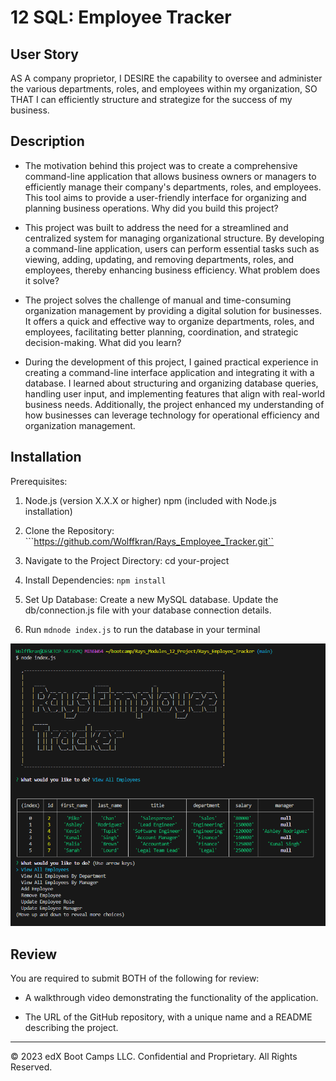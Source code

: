 # 12 SQL: Employee Tracker

## User Story

AS A company proprietor,
I DESIRE the capability to oversee and administer the various departments, roles, and employees within my organization,
SO THAT I can efficiently structure and strategize for the success of my business.

## Description

- The motivation behind this project was to create a comprehensive command-line application that allows business owners or managers to efficiently manage their company's departments, roles, and employees. This tool aims to provide a user-friendly interface for organizing and planning business operations.
Why did you build this project?

- This project was built to address the need for a streamlined and centralized system for managing organizational structure. By developing a command-line application, users can perform essential tasks such as viewing, adding, updating, and removing departments, roles, and employees, thereby enhancing business efficiency.
What problem does it solve?

- The project solves the challenge of manual and time-consuming organization management by providing a digital solution for businesses. It offers a quick and effective way to organize departments, roles, and employees, facilitating better planning, coordination, and strategic decision-making.
What did you learn?

- During the development of this project, I gained practical experience in creating a command-line interface application and integrating it with a database. I learned about structuring and organizing database queries, handling user input, and implementing features that align with real-world business needs. Additionally, the project enhanced my understanding of how businesses can leverage technology for operational efficiency and organization management.

## Installation

Prerequisites:

1. Node.js (version X.X.X or higher)
npm (included with Node.js installation)

2. Clone the Repository: ```https://github.com/Wolffkran/Rays_Employee_Tracker.git``

3. Navigate to the Project Directory: cd your-project

4. Install Dependencies: ```npm install```

5. Set Up Database:
Create a new MySQL database.
Update the db/connection.js file with your database connection details.

6. Run ```mdnode index.js``` to run the database in your terminal

![alt text](assets/images/example.png)


## Review

You are required to submit BOTH of the following for review:

* A walkthrough video demonstrating the functionality of the application.

* The URL of the GitHub repository, with a unique name and a README describing the project.

- - -
© 2023 edX Boot Camps LLC. Confidential and Proprietary. All Rights Reserved.
